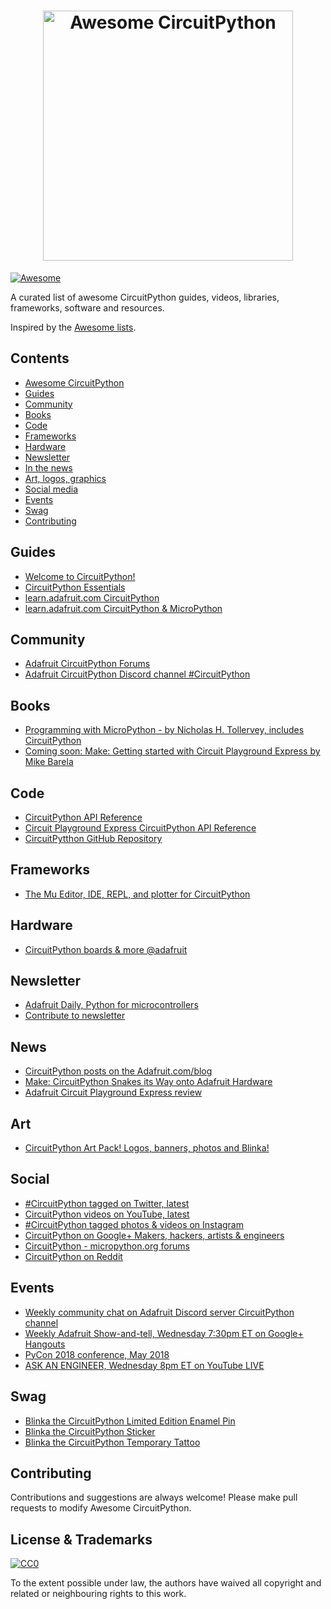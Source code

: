 <h1 align="center">
  <img width="400" src="https://github.com/adafruit/awesome-circuitpython/blob/master/awesome_circuitpython.png" alt="Awesome CircuitPython"><br>
</h1>

[![Awesome](https://awesome.re/badge.svg)](https://awesome.re)

A curated list of awesome CircuitPython guides, videos, libraries, frameworks, software and resources.

Inspired by the [Awesome lists](https://github.com/sindresorhus/awesome).

## Contents

- [Awesome CircuitPython](#awesome-circuitpython)
- [Guides](#guides)
- [Community](#community)
- [Books](#books)
- [Code](#code)
- [Frameworks](#frameworks)
- [Hardware](#hardware)
- [Newsletter](#newsletter)
- [In the news](#news)
- [Art, logos, graphics](#art)
- [Social media](#social)
- [Events](#events)
- [Swag](#swag)
- [Contributing](#contributing)

## Guides

- [Welcome to CircuitPython!](https://learn.adafruit.com/welcome-to-circuitpython/overview)
- [CircuitPython Essentials](https://learn.adafruit.com/circuitpython-essentials)
- [learn.adafruit.com CircuitPython](https://learn.adafruit.com/category/circuitpython)
- [learn.adafruit.com CircuitPython & MicroPython](https://learn.adafruit.com/category/micropython-slash-circuitpython)

## Community

- [Adafruit CircuitPython Forums](https://forums.adafruit.com/viewforum.php?f=60)
- [Adafruit CircuitPython Discord channel #CircuitPython](https://discord.gg/EAeBY6x)

## Books

- [Programming with MicroPython - by Nicholas H. Tollervey, includes CircuitPython](https://www.adafruit.com/product/3706)
- [Coming soon: Make: Getting started with Circuit Playground Express by Mike Barela](https://www.amazon.com/Mike-Barela/e/B00OA5RJIW/ref=dp_byline_cont_book_1)

## Code

- [CircuitPython API Reference](http://circuitpython.readthedocs.io/en/latest/)
- [Circuit Playground Express CircuitPython API Reference](http://circuitpython.readthedocs.io/projects/circuitplayground/en/latest/)
- [CircuitPytthon GitHub Repository](https://github.com/adafruit/circuitpython)

## Frameworks

- [The Mu Editor, IDE, REPL, and plotter for CircuitPython](https://codewith.mu/)

## Hardware

- [CircuitPython boards & more @adafruit](https://www.adafruit.com/circuitpython)

## Newsletter

- [Adafruit Daily, Python for microcontrollers](https://www.adafruitdaily.com/)
- [Contribute to newsletter](https://github.com/adafruit/circuitpython-weekly-newsletter)

## News

- [CircuitPython posts on the Adafruit.com/blog](https://blog.adafruit.com/category/circuitpython/)
- [Make: CircuitPython Snakes its Way onto Adafruit Hardware](http://makezine.com/2017/08/11/circuitpython-snakes-way-adafruit-hardware/)
- [Adafruit Circuit Playground Express review](https://hackspace.raspberrypi.org/features/adafruit-circuit-playground-express-review)

## Art

- [CircuitPython Art Pack! Logos, banners, photos and Blinka!](https://www.dropbox.com/sh/l6tp9ym5nf8h5v9/AABGu_q2pcdUQdx1avr8Xvvda?dl=0)

## Social

- [#CircuitPython tagged on Twitter, latest](https://twitter.com/search?f=tweets&vertical=default&q=%23CircuitPython&src=tyah)
- [CircuitPython videos on YouTube, latest](https://www.youtube.com/results?sp=CAI%253D&search_query=circuitpython)
- [#CircuitPython tagged photos & videos on Instagram](https://www.instagram.com/explore/tags/circuitpython/)
- [CircuitPython on Google+ Makers, hackers, artists & engineers](https://plus.google.com/u/0/b/112526208786662512291/communities/112845006884148391862/stream/7235f94a-ceab-4a9a-90b2-a47438af0675)
- [CircuitPython - micropython.org forums](https://forum.micropython.org/search.php?keywords=adafruit&terms=all&author=&sc=1&sf=all&sr=posts&sk=t&sd=d&st=0&ch=300&t=0&submit=Search)
- [CircuitPython on Reddit](https://www.reddit.com/domain/adafruit.com/search?q=circuit+python&sort=new&t=week)

## Events

- [Weekly community chat on Adafruit Discord server CircuitPython channel](https://discord.gg/EAeBY6x)
- [Weekly Adafruit Show-and-tell, Wednesday 7:30pm ET on Google+ Hangouts](https://plus.google.com/+adafruit)
- [PyCon 2018 conference, May 2018](https://us.pycon.org/2018/about/)
- [ASK AN ENGINEER, Wednesday 8pm ET on YouTube LIVE](https://www.youtube.com/adafruit/live)

## Swag
- [Blinka the CircuitPython Limited Edition Enamel Pin](https://www.adafruit.com/product/3680)
- [Blinka the CircuitPython Sticker](https://www.adafruit.com/product/3725)
- [Blinka the CircuitPython Temporary Tattoo](https://www.adafruit.com/product/2600)

## Contributing

Contributions and suggestions are always welcome! Please make pull requests to modify Awesome CircuitPython.

## License & Trademarks

[![CC0](http://mirrors.creativecommons.org/presskit/buttons/88x31/svg/cc-zero.svg)](https://creativecommons.org/publicdomain/zero/1.0/)

To the extent possible under law, the authors have waived all copyright and related or neighbouring rights to this work.
